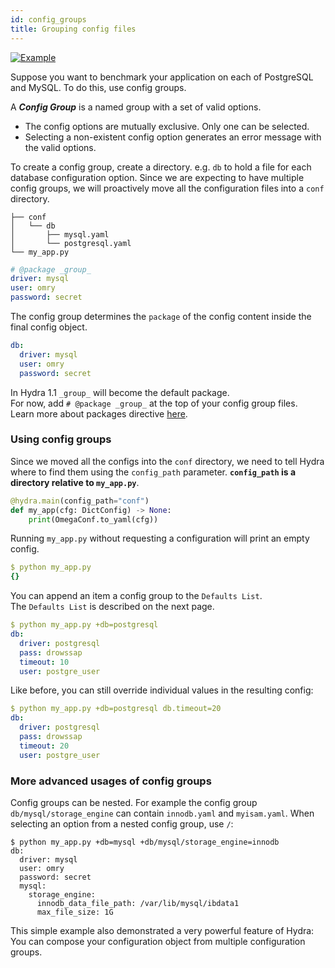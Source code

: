```yaml
---
id: config_groups
title: Grouping config files
---
```


[![Example](https://img.shields.io/badge/-Example-informational)](https://github.com/facebookresearch/hydra/tree/1.0_branch/examples/tutorials/basic/your_first_hydra_app/4_config_groups)

Suppose you want to benchmark your application on each of PostgreSQL and MySQL. To do this, use config groups. 

A _**Config Group**_ is a named group with a set of valid options.

* The config options are mutually exclusive. Only one can be selected.
* Selecting a non-existent config option generates an error message with the valid options.

To create a config group, create a directory. e.g. `db` to hold a file for each database configuration option. 
Since we are expecting to have multiple config groups, we will proactively move all the configuration files 
into a `conf` directory.


``` text title="Directory layout"
├── conf
│   └── db
│       ├── mysql.yaml
│       └── postgresql.yaml
└── my_app.py
```

```yaml title="db/mysql.yaml"
# @package _group_
driver: mysql
user: omry
password: secret
```
The config group determines the `package` of the config content inside the final config object.  
```yaml title="Interpretation of db/mysql.yaml" {1}
db:
  driver: mysql
  user: omry
  password: secret 
```
In Hydra 1.1 `_group_` will become the default package.  
For now, add `# @package _group_` at the top of your config group files.  
Learn more about packages directive [here](/advanced/overriding_packages.md). 

### Using config groups
Since we moved all the configs into the `conf` directory, we need to tell Hydra where to find them using the `config_path` parameter.
**`config_path` is a directory relative to `my_app.py`**.
```python title="my_app.py" {1}
@hydra.main(config_path="conf")
def my_app(cfg: DictConfig) -> None:
    print(OmegaConf.to_yaml(cfg))
```

Running `my_app.py` without requesting a configuration will print an empty config.
```yaml
$ python my_app.py
{}
```

You can append an item a config group to the `Defaults List`.  
The `Defaults List` is described on the next page.
```yaml
$ python my_app.py +db=postgresql
db:
  driver: postgresql
  pass: drowssap
  timeout: 10
  user: postgre_user
```

Like before, you can still override individual values in the resulting config:
```yaml
$ python my_app.py +db=postgresql db.timeout=20
db:
  driver: postgresql
  pass: drowssap
  timeout: 20
  user: postgre_user
```

### More advanced usages of config groups
Config groups can be nested. For example the config group `db/mysql/storage_engine` can contain `innodb.yaml` and `myisam.yaml`.
When selecting an option from a nested config group, use `/`:
```
$ python my_app.py +db=mysql +db/mysql/storage_engine=innodb
db:
  driver: mysql
  user: omry
  password: secret 
  mysql:
    storage_engine:
      innodb_data_file_path: /var/lib/mysql/ibdata1
      max_file_size: 1G
```

This simple example also demonstrated a very powerful feature of Hydra:
You can compose your configuration object from multiple configuration groups.


